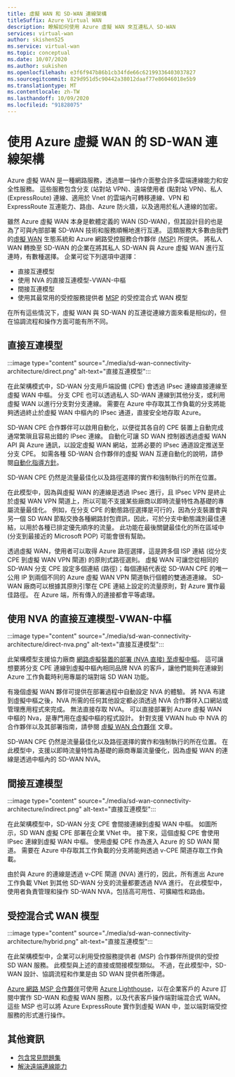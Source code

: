 ```yaml
---
title: 虛擬 WAN 和 SD-WAN 連線架構
titleSuffix: Azure Virtual WAN
description: 瞭解如何使用 Azure 虛擬 WAN 來互連私人 SD-WAN
services: virtual-wan
author: skishen525
ms.service: virtual-wan
ms.topic: conceptual
ms.date: 10/07/2020
ms.author: sukishen
ms.openlocfilehash: e3f6f947b86b1cb34fde66c62199336403037827
ms.sourcegitcommit: 829d951d5c90442a38012daaf77e86046018e5b9
ms.translationtype: MT
ms.contentlocale: zh-TW
ms.lasthandoff: 10/09/2020
ms.locfileid: "91828075"
---
```

# <a name="sd-wan-connectivity-architecture-with-azure-virtual-wan"></a>使用 Azure 虛擬 WAN 的 SD-WAN 連線架構

Azure 虛擬 WAN 是一種網路服務，透過單一操作介面整合許多雲端連線能力和安全性服務。 這些服務包含分支 (站對站 VPN)、遠端使用者 (點對站 VPN)、私人 (ExpressRoute) 連線、適用於 Vnet 的雲端內可轉移連線、VPN 和 ExpressRoute 互連能力、路由、Azure 防火牆，以及適用於私人連線的加密。

雖然 Azure 虛擬 WAN 本身是軟體定義的 WAN (SD-WAN)，但其設計目的也是為了可與內部部署 SD-WAN 技術和服務順暢地進行互連。 這類服務大多數由我們的[虛擬 WAN](virtual-wan-locations-partners.md) 生態系統和 Azure 網路受控服務合作夥伴 [(MSP)](../networking/networking-partners-msp.md) 所提供。 將私人 WAN 轉換至 SD-WAN 的企業在將其私人 SD-WAN 與 Azure 虛擬 WAN 進行互連時，有數種選擇。 企業可從下列選項中選擇：

* 直接互連模型
* 使用 NVA 的直接互連模型-VWAN-中樞
* 間接互連模型
* 使用其最常用的受控服務提供者 [MSP](../networking/networking-partners-msp.md) 的受控混合式 WAN 模型

在所有這些情況下，虛擬 WAN 與 SD-WAN 的互連從連線方面來看是相似的，但在協調流程和操作方面可能有所不同。

## <a name="direct-interconnect-model"></a><a name="direct"></a>直接互連模型

:::image type="content" source="./media/sd-wan-connectivity-architecture/direct.png" alt-text="直接互連模型":::

在此架構模式中，SD-WAN 分支用戶端設備 (CPE) 會透過 IPsec 連線直接連線至虛擬 WAN 中樞。 分支 CPE 也可以透過私人 SD-WAN 連線到其他分支，或利用虛擬 WAN 以進行分支對分支連線。 需要在 Azure 中存取其工作負載的分支將能夠透過終止於虛擬 WAN 中樞內的 IPsec 通道，直接安全地存取 Azure。

SD-WAN CPE 合作夥伴可以啟用自動化，以便從其各自的 CPE 裝置上自動完成通常繁瑣且容易出錯的 IPsec 連線。 自動化可讓 SD WAN 控制器透過虛擬 WAN API 與 Azure 通訊，以設定虛擬 WAN 網站，並將必要的 IPsec 通道設定推送至分支 CPE。 如需各種 SD-WAN 合作夥伴的虛擬 WAN 互連自動化的說明，請參閱[自動化指導方針](virtual-wan-configure-automation-providers.md)。

SD-WAN CPE 仍然是流量最佳化以及路徑選擇的實作和強制執行的所在位置。 

在此模型中，因為與虛擬 WAN 的連線是透過 IPsec 進行，且 IPsec VPN 是終止於虛擬 WAN VPN 閘道上，所以可能不支援某些廠商以即時流量特性為基礎的專屬流量最佳化。 例如，在分支 CPE 的動態路徑選擇是可行的，因為分支裝置會與另一個 SD WAN 節點交換各種網路封包資訊，因此，可於分支中動態識別最佳連結，以用於各種已排定優先順序的流量。 此功能在最後關鍵最佳化的所在區域中 (分支到最接近的 Microsoft POP) 可能會很有幫助。

透過虛擬 WAN，使用者可以取得 Azure 路徑選擇，這是跨多個 ISP 連結 (從分支 CPE 到虛擬 WAN VPN 閘道) 的原則式路徑選則。 虛擬 WAN 可讓您從相同的 SD-WAN 分支 CPE 設定多個連結 (路徑)；每個連結代表從 SD-WAN CPE 的唯一公用 IP 到兩個不同的 Azure 虛擬 WAN VPN 閘道執行個體的雙通道連線。 SD-WAN 廠商可以根據其原則引擎在 CPE 連結上設定的流量原則，對 Azure 實作最佳路徑。 在 Azure 端，所有傳入的連接都會平等處理。

## <a name="direct-interconnect-model-with-nva-in-vwan-hub"></a><a name="direct"></a>使用 NVA 的直接互連模型-VWAN-中樞

:::image type="content" source="./media/sd-wan-connectivity-architecture/direct-nva.png" alt-text="直接互連模型":::

此架構模型支援協力廠商 [網路虛擬裝置的部署 (NVA 直接) 至虛擬中樞](https://docs.microsoft.com/azure/virtual-wan/about-nva-hub)。 這可讓想要將分支 CPE 連線到虛擬中樞內相同品牌 NVA 的客戶，讓他們能夠在連線到 Azure 工作負載時利用專屬的端對端 SD WAN 功能。 

有幾個虛擬 WAN 夥伴可提供在部署過程中自動設定 NVA 的體驗。 將 NVA 布建到虛擬中樞之後，NVA 所需的任何其他設定都必須透過 NVA 合作夥伴入口網站或管理應用程式來完成。 無法直接存取 NVA。 可以直接部署到 Azure 虛擬 WAN 中樞的 Nva，是專門用在虛擬中樞的程式設計。 針對支援 VWAN hub 中 NVA 的合作夥伴以及其部署指南，請參閱 [虛擬 WAN 合作夥伴](virtual-wan-locations-partners.md#partners-with-integrated-virtual-hub-offerings) 文章。

SD-WAN CPE 仍然是流量最佳化以及路徑選擇的實作和強制執行的所在位置。
在此模型中，支援以即時流量特性為基礎的廠商專屬流量優化，因為虛擬 WAN 的連線是透過中樞內的 SD-WAN NVA。

## <a name="indirect-interconnect-model"></a><a name="indirect"></a>間接互連模型

:::image type="content" source="./media/sd-wan-connectivity-architecture/indirect.png" alt-text="直接互連模型":::

在此架構模型中，SD-WAN 分支 CPE 會間接連線到虛擬 WAN 中樞。 如圖所示，SD WAN 虛擬 CPE 部署在企業 VNet 中。 接下來，這個虛擬 CPE 會使用 IPsec 連線到虛擬 WAN 中樞。 使用虛擬 CPE 作為進入 Azure 的 SD WAN 閘道。 需要在 Azure 中存取其工作負載的分支將能夠透過 v-CPE 閘道存取工作負載。

由於與 Azure 的連線是透過 v-CPE 閘道 (NVA) 進行的，因此，所有進出 Azure 工作負載 VNet 到其他 SD-WAN 分支的流量都要透過 NVA 進行。 在此模型中，使用者負責管理和操作 SD-WAN NVA，包括高可用性、可擴縮性和路由。
  
## <a name="managed-hybrid-wan-model"></a><a name="hybrid"></a>受控混合式 WAN 模型

:::image type="content" source="./media/sd-wan-connectivity-architecture/hybrid.png" alt-text="直接互連模型":::

在此架構模型中，企業可以利用受控服務提供者 (MSP) 合作夥伴所提供的受控 SD WAN 服務。 此模型與上述的直接或間接模型類似。 不過，在此模型中，SD-WAN 設計、協調流程和作業是由 SD WAN 提供者所傳遞。

[Azure 網路 MSP 合作夥伴](../networking/networking-partners-msp.md)可使用 [Azure Lighthouse](https://azure.microsoft.com/services/azure-lighthouse/)，以在企業客戶的 Azure 訂閱中實作 SD-WAN 和虛擬 WAN 服務，以及代表客戶操作端對端混合式 WAN。 這些 MSP 也可以將 Azure ExpressRoute 實作到虛擬 WAN 中，並以端對端受控服務的形式進行操作。

## <a name="additional-information"></a>其他資訊

* [包含常見問題集](virtual-wan-faq.md)
* [解決遠端連線能力](work-remotely-support.md)

